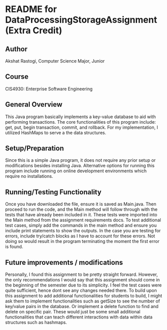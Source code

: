 # README for DataProcessingStorageAssignment (Extra Credit)

## Author
Akshat Rastogi, Computer Science Major, Junior

## Course
CIS4930: Enterprise Software Engineering 

## General Overview 
This Java program basically implements a key-value database to aid with performing transactions. The core functionalities of this program include: get, put, begin transaction, commit, and rollback. For my implementation, I utilized HashMaps to serve a the data structures. 

## Setup/Preparation
Since this is a simple Java program, it does not require any prior setup or modifications besides installing Java. Alternative options for running this program include running on online development environments which require no installations. 

## Running/Testing Functionality
Once you have downloaded the file, ensure it is saved as Main.java. Then proceed to run the code, and the Main method will follow through with the tests that have already been included in it. These tests were imported into the Main method from the assignment requirements docs. To test additional test cases, simply add the commands in the main method and ensure you include print statements to show the outputs. In the case you are testing for errors, include try/catch blocks as I have to account for these errors. Not doing so would result in the program terminating the moment the first error is found. 

## Future improvements / modifications
Personally, I found this assignment to be pretty straight forward. However, the only recommendations I would say that this assignment should come in the beginning of the semester due to its simplicity. I feel the test cases were quite sufficient, hence dont see any changes needed there. To build upon this assignment to add additional functionalities for students to build, I might ask them to implement functionalities such as getSize to see the number of key/value pairs in the database. Or implement a delete function to find and delete on specific pair. These would just be some small additional functionalities that can teach different interactions with data within data structures such as hashmaps. 





